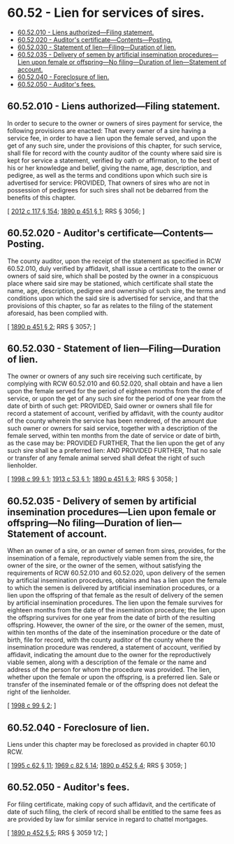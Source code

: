# 60.52 - Lien for services of sires.
* [60.52.010 - Liens authorized—Filing statement.](#6052010---liens-authorizedfiling-statement)
* [60.52.020 - Auditor's certificate—Contents—Posting.](#6052020---auditors-certificatecontentsposting)
* [60.52.030 - Statement of lien—Filing—Duration of lien.](#6052030---statement-of-lienfilingduration-of-lien)
* [60.52.035 - Delivery of semen by artificial insemination procedures—Lien upon female or offspring—No filing—Duration of lien—Statement of account.](#6052035---delivery-of-semen-by-artificial-insemination-procedureslien-upon-female-or-offspringno-filingduration-of-lienstatement-of-account)
* [60.52.040 - Foreclosure of lien.](#6052040---foreclosure-of-lien)
* [60.52.050 - Auditor's fees.](#6052050---auditors-fees)
## 60.52.010 - Liens authorized—Filing statement.
In order to secure to the owner or owners of sires payment for service, the following provisions are enacted: That every owner of a sire having a service fee, in order to have a lien upon the female served, and upon the get of any such sire, under the provisions of this chapter, for such service, shall file for record with the county auditor of the county where said sire is kept for service a statement, verified by oath or affirmation, to the best of his or her knowledge and belief, giving the name, age, description, and pedigree, as well as the terms and conditions upon which such sire is advertised for service: PROVIDED, That owners of sires who are not in possession of pedigrees for such sires shall not be debarred from the benefits of this chapter.

\[ [2012 c 117 § 154](https://lawfilesext.leg.wa.gov/biennium/2011-12/Pdf/Bills/Session%20Laws/Senate/6095.SL.pdf?cite=2012%20c%20117%20§%20154); [1890 p 451 § 1](https://leg.wa.gov/CodeReviser/documents/sessionlaw/1890pam1.pdf#page=451?cite=1890%20p%20451%20§%201); RRS § 3056; \]

## 60.52.020 - Auditor's certificate—Contents—Posting.
The county auditor, upon the receipt of the statement as specified in RCW 60.52.010, duly verified by affidavit, shall issue a certificate to the owner or owners of said sire, which shall be posted by the owner in a conspicuous place where said sire may be stationed, which certificate shall state the name, age, description, pedigree and ownership of such sire, the terms and conditions upon which the said sire is advertised for service, and that the provisions of this chapter, so far as relates to the filing of the statement aforesaid, has been complied with.

\[ [1890 p 451 § 2](https://leg.wa.gov/CodeReviser/documents/sessionlaw/1890pam2.pdf#page=451?cite=1890%20p%20451%20§%202); RRS § 3057; \]

## 60.52.030 - Statement of lien—Filing—Duration of lien.
The owner or owners of any such sire receiving such certificate, by complying with RCW 60.52.010 and 60.52.020, shall obtain and have a lien upon the female served for the period of eighteen months from the date of service, or upon the get of any such sire for the period of one year from the date of birth of such get: PROVIDED, Said owner or owners shall file for record a statement of account, verified by affidavit, with the county auditor of the county wherein the service has been rendered, of the amount due such owner or owners for said service, together with a description of the female served, within ten months from the date of service or date of birth, as the case may be: PROVIDED FURTHER, That the lien upon the get of any such sire shall be a preferred lien: AND PROVIDED FURTHER, That no sale or transfer of any female animal served shall defeat the right of such lienholder.

\[ [1998 c 99 § 1](https://lawfilesext.leg.wa.gov/biennium/1997-98/Pdf/Bills/Session%20Laws/Senate/6605-S.SL.pdf?cite=1998%20c%2099%20§%201); [1913 c 53 § 1](https://leg.wa.gov/CodeReviser/documents/sessionlaw/1913c53.pdf?cite=1913%20c%2053%20§%201); [1890 p 451 § 3](https://leg.wa.gov/CodeReviser/documents/sessionlaw/1890pam3.pdf#page=451?cite=1890%20p%20451%20§%203); RRS § 3058; \]

## 60.52.035 - Delivery of semen by artificial insemination procedures—Lien upon female or offspring—No filing—Duration of lien—Statement of account.
When an owner of a sire, or an owner of semen from sires, provides, for the insemination of a female, reproductively viable semen from the sire, the owner of the sire, or the owner of the semen, without satisfying the requirements of RCW 60.52.010 and 60.52.020, upon delivery of the semen by artificial insemination procedures, obtains and has a lien upon the female to which the semen is delivered by artificial insemination procedures, or a lien upon the offspring of that female as the result of delivery of the semen by artificial insemination procedures. The lien upon the female survives for eighteen months from the date of the insemination procedure; the lien upon the offspring survives for one year from the date of birth of the resulting offspring. However, the owner of the sire, or the owner of the semen, must, within ten months of the date of the insemination procedure or the date of birth, file for record, with the county auditor of the county where the insemination procedure was rendered, a statement of account, verified by affidavit, indicating the amount due to the owner for the reproductively viable semen, along with a description of the female or the name and address of the person for whom the procedure was provided. The lien, whether upon the female or upon the offspring, is a preferred lien. Sale or transfer of the inseminated female or of the offspring does not defeat the right of the lienholder.

\[ [1998 c 99 § 2](https://lawfilesext.leg.wa.gov/biennium/1997-98/Pdf/Bills/Session%20Laws/Senate/6605-S.SL.pdf?cite=1998%20c%2099%20§%202); \]

## 60.52.040 - Foreclosure of lien.
Liens under this chapter may be foreclosed as provided in chapter 60.10 RCW.

\[ [1995 c 62 § 11](https://lawfilesext.leg.wa.gov/biennium/1995-96/Pdf/Bills/Session%20Laws/House/1086.SL.pdf?cite=1995%20c%2062%20§%2011); [1969 c 82 § 14](https://leg.wa.gov/CodeReviser/documents/sessionlaw/1969c82.pdf?cite=1969%20c%2082%20§%2014); [1890 p 452 § 4](https://leg.wa.gov/CodeReviser/documents/sessionlaw/1890pam4.pdf#page=452?cite=1890%20p%20452%20§%204); RRS § 3059; \]

## 60.52.050 - Auditor's fees.
For filing certificate, making copy of such affidavit, and the certificate of date of such filing, the clerk of record shall be entitled to the same fees as are provided by law for similar service in regard to chattel mortgages.

\[ [1890 p 452 § 5](https://leg.wa.gov/CodeReviser/documents/sessionlaw/1890pam5.pdf#page=452?cite=1890%20p%20452%20§%205); RRS § 3059 1/2; \]

